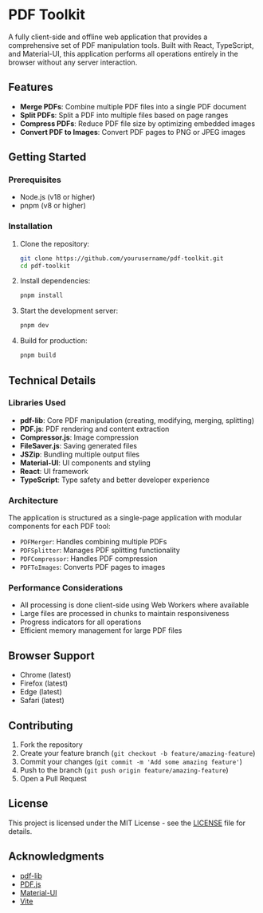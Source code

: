 # PDF Toolkit

A fully client-side and offline web application that provides a comprehensive set of PDF manipulation tools. Built with React, TypeScript, and Material-UI, this application performs all operations entirely in the browser without any server interaction.

## Features

- **Merge PDFs**: Combine multiple PDF files into a single PDF document
- **Split PDFs**: Split a PDF into multiple files based on page ranges
- **Compress PDFs**: Reduce PDF file size by optimizing embedded images
- **Convert PDF to Images**: Convert PDF pages to PNG or JPEG images

## Getting Started

### Prerequisites

- Node.js (v18 or higher)
- pnpm (v8 or higher)

### Installation

1. Clone the repository:
   ```bash
   git clone https://github.com/yourusername/pdf-toolkit.git
   cd pdf-toolkit
   ```

2. Install dependencies:
   ```bash
   pnpm install
   ```

3. Start the development server:
   ```bash
   pnpm dev
   ```

4. Build for production:
   ```bash
   pnpm build
   ```

## Technical Details

### Libraries Used

- **pdf-lib**: Core PDF manipulation (creating, modifying, merging, splitting)
- **PDF.js**: PDF rendering and content extraction
- **Compressor.js**: Image compression
- **FileSaver.js**: Saving generated files
- **JSZip**: Bundling multiple output files
- **Material-UI**: UI components and styling
- **React**: UI framework
- **TypeScript**: Type safety and better developer experience

### Architecture

The application is structured as a single-page application with modular components for each PDF tool:

- `PDFMerger`: Handles combining multiple PDFs
- `PDFSplitter`: Manages PDF splitting functionality
- `PDFCompressor`: Handles PDF compression
- `PDFToImages`: Converts PDF pages to images

### Performance Considerations

- All processing is done client-side using Web Workers where available
- Large files are processed in chunks to maintain responsiveness
- Progress indicators for all operations
- Efficient memory management for large PDF files

## Browser Support

- Chrome (latest)
- Firefox (latest)
- Edge (latest)
- Safari (latest)

## Contributing

1. Fork the repository
2. Create your feature branch (`git checkout -b feature/amazing-feature`)
3. Commit your changes (`git commit -m 'Add some amazing feature'`)
4. Push to the branch (`git push origin feature/amazing-feature`)
5. Open a Pull Request

## License

This project is licensed under the MIT License - see the [LICENSE](LICENSE) file for details.

## Acknowledgments

- [pdf-lib](https://github.com/Hopding/pdf-lib)
- [PDF.js](https://mozilla.github.io/pdf.js/)
- [Material-UI](https://mui.com/)
- [Vite](https://vitejs.dev/)
